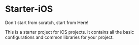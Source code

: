 # Starter-iOS

Don't start from scratch, start from Here! 

This is a starter project for iOS projects. It contains all the basic configurations and common libraries for your project.
